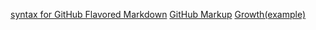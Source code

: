 [syntax for GitHub Flavored Markdown](https://github.com/guodongxiaren/README)
[GitHub Markup](https://github.com/github/markup)
[Growth(example)](https://github.com/phodal/growth-ebook)
